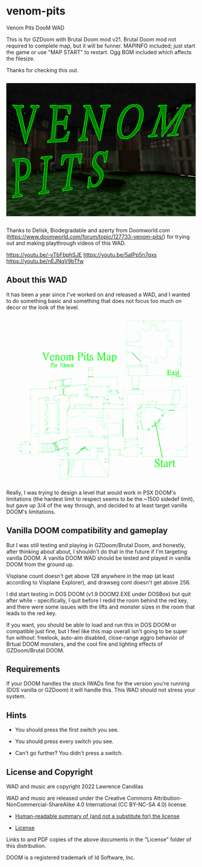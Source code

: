 # venom-pits
 Venom Pits DooM WAD

This is for GZDoom with Brutal Doom mod v21.  Brutal Doom mod not required to complete map, but it will be funner.  MAPINFO included; just start the game or use "MAP START" to restart.  Ogg BGM included which affects the filesize.

Thanks for checking this out.

![Title Image](https://github.com/lawrencecandilas/doom-wads/blob/main/004%20Venom%20Pits/VPTTLPIC.png)

Thanks to Delisk, Biodegradable and azerty from Doomworld.com (https://www.doomworld.com/forum/topic/127733-venom-pits/) for trying out and making playthrough videos of this WAD.

https://youtu.be/-vTbFbphSJE
https://youtu.be/5aIPp5n7qxs
https://youtu.be/nEJNqV9bTfw

## About this WAD

It has been a year since I've worked on and released a WAD, and I wanted to do something basic and something that does not focus too much on decor or the look of the level.  

![Venom Pits - Automap Preview](https://github.com/lawrencecandilas/doom-wads/blob/main/004%20Venom%20Pits/Venom%20Pits%20-%20Map.png)

Really, I was trying to design a level that would work in PSX DOOM's limitations (the hardest limit to respect seems to be the ~1500 sidedef limit), but gave up 3/4 of the way through, and decided to at least target vanilla DOOM's limitations.

## Vanilla DOOM compatibility and gameplay

But I was still testing and playing in GZDoom/Brutal Doom, and honestly, after thinking about about, I shouldn't do that in the future if I'm targeting vanilla DOOM.  A vanilla DOOM WAD should be tested and played in vanilla DOOM from the ground up.

Visplane count doesn't get above 128 anywhere in the map (at least according to Visplane Explorer), and drawseg cont doesn't get above 256.  

I did start testing in DOS DOOM (v1.9 DOOM2.EXE under DOSBox) but quit after while - specifically, I quit before I redid the room behind the red key, and there were some issues with the lifts and monster sizes in the room that leads to the red key.  

If you want, you should be able to load and run this in DOS DOOM or compatible just fine, but I feel like this map overall isn't going to be super fun without: freelook, auto-aim disabled, close-range aggro behavior of Brtual DOOM monsters, and the cool fire and lighting effects of GZDoom/Brutal DOOM.  

## Requirements

If your DOOM handles the stock IWADs fine for the version you're running (DOS vanilla or GZDoom) it will handle this.  This WAD should not stress your system.

## Hints

- You should press the first switch you see.

- You should press every switch you see.

- Can't go further?  You didn't press a switch.

## License and Copyright

WAD and music are copyright 2022 Lawrence Candilas

WAD and music are released under the Creative Commons Attribution-NonCommercial-ShareAlike 4.0 International (CC BY-NC-SA 4.0) license.

- [Human-readable summary of (and not a substitute for) the license](https://creativecommons.org/licenses/by-nc-sa/4.0/)

- [License](https://creativecommons.org/licenses/by-nc-sa/4.0/legalcode)

Links to and PDF copies of the above documents in the "License" folder of this distribution.

DOOM is a registered trademark of Id Software, Inc.

